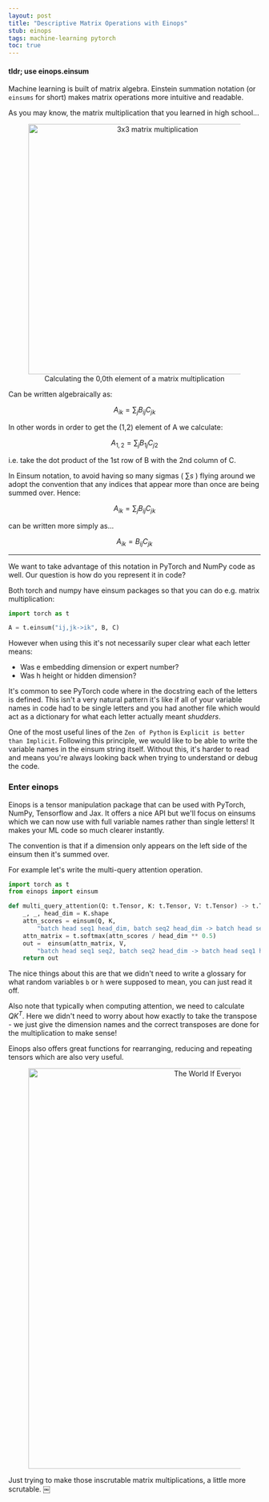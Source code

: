 ```yaml
---
layout: post
title: "Descriptive Matrix Operations with Einops"
stub: einops
tags: machine-learning pytorch
toc: true
---
```


#### tldr; use einops.einsum

Machine learning is built of matrix algebra. Einstein summation notation (or
`einsums` for short) makes matrix operations more intuitive and readable.

As you may know, the matrix multiplication that you learned in high school...

<div align="center">
  <figure>
    <img src="/blog/images/einops/matmul.png" width="500" alt="3x3 matrix multiplication">
    <figcaption>Calculating the 0,0th element of a matrix multiplication </figcaption>
    </figure>
</div>

Can be written algebraically as:

$$A_{ik} = \sum_j B_{ij} C_{jk}$$

In other words in order to get the (1,2) element of A we calculate:

$$A_{1,2} = \sum_j B_{1j} C_{j2}$$

i.e. take the dot product of the 1st row of B with the 2nd column of C.

In Einsum notation, to avoid having so many sigmas ( $\sum s$ ) flying around we
adopt the convention that any indices that appear more than once are being
summed over. Hence:

$$A_{ik} = \sum_j B_{ij} C_{jk}$$

can be written more simply as...

$$A_{ik} = B_{ij} C_{jk}$$

---

We want to take advantage of this notation in PyTorch and NumPy code as well.
Our question is how do you represent it in code?

Both torch and numpy have einsum packages so that you can do e.g. matrix
multiplication:

```python
import torch as t

A = t.einsum("ij,jk->ik", B, C)
```

However when using this it's not necessarily super clear what each letter means:

- Was e embedding dimension or expert number?
- Was h height or hidden dimension?

It's common to see PyTorch code where in the docstring each of the letters is
defined. This isn't a very natural pattern it's like if all of your variable
names in code had to be single letters and you had another file which would act
as a dictionary for what each letter actually meant _shudders_.

One of the most useful lines of the `Zen of Python` is
`Explicit is better than Implicit`. Following this principle, we would like to
be able to write the variable names in the einsum string itself. Without this,
it's harder to read and means you're always looking back when trying to
understand or debug the code.

### Enter einops

Einops is a tensor manipulation package that can be used with PyTorch, NumPy,
Tensorflow and Jax. It offers a nice API but we'll focus on einsums which we can
now use with full variable names rather than single letters! It makes your ML
code so much clearer instantly.

The convention is that if a dimension only appears on the left side of the
einsum then it's summed over.

For example let's write the multi-query attention operation.

```python
import torch as t
from einops import einsum

def multi_query_attention(Q: t.Tensor, K: t.Tensor, V: t.Tensor) -> t.Tensor
    _, _, head_dim = K.shape
    attn_scores = einsum(Q, K,
        "batch head seq1 head_dim, batch seq2 head_dim -> batch head seq1 seq2")
    attn_matrix = t.softmax(attn_scores / head_dim ** 0.5)
    out =  einsum(attn_matrix, V,
        "batch head seq1 seq2, batch seq2 head_dim -> batch head seq1 head_dim")
    return out

```

The nice things about this are that we didn't need to write a glossary for what
random variables `b` or `h` were supposed to mean, you can just read it off.

Also note that typically when computing attention, we need to calculate $QK^T$.
Here we didn't need to worry about how exactly to take the transpose - we just
give the dimension names and the correct transposes are done for the
multiplication to make sense!

Einops also offers great functions for rearranging, reducing and repeating
tensors which are also very useful.

<div align="center">
  <figure>
    <img src="/blog/images/einops/the_world_if_einops.jpg" width="800" alt="The World If Everyone Used Einops">
    <figcaption></figcaption>
    </figure>
</div>

Just trying to make those inscrutable matrix multiplications, a little more
scrutable. ￼
